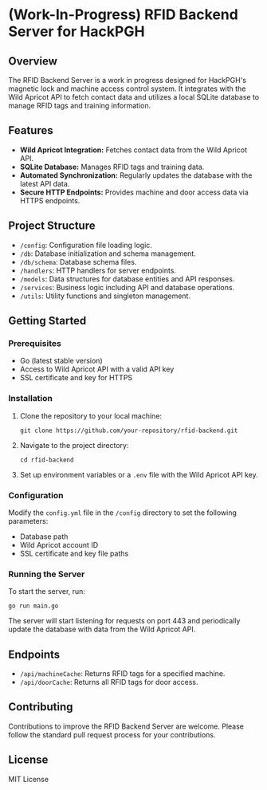 
# (Work-In-Progress) RFID Backend Server for HackPGH

## Overview

The RFID Backend Server is a work in progress designed for HackPGH's magnetic lock and machine access control system. It integrates with the Wild Apricot API to fetch contact data and utilizes a local SQLite database to manage RFID tags and training information.

## Features

-   **Wild Apricot Integration:** Fetches contact data from the Wild Apricot API.
-   **SQLite Database:** Manages RFID tags and training data.
-   **Automated Synchronization:** Regularly updates the database with the latest API data.
-   **Secure HTTP Endpoints:** Provides machine and door access data via HTTPS endpoints.

## Project Structure

-   `/config`: Configuration file loading logic.
-   `/db`: Database initialization and schema management.
-   `/db/schema`: Database schema files.
-   `/handlers`: HTTP handlers for server endpoints.
-   `/models`: Data structures for database entities and API responses.
-   `/services`: Business logic including API and database operations.
-   `/utils`: Utility functions and singleton management.

## Getting Started

### Prerequisites

-   Go (latest stable version)
-   Access to Wild Apricot API with a valid API key
-   SSL certificate and key for HTTPS

### Installation

1.  Clone the repository to your local machine:
    
    `git clone https://github.com/your-repository/rfid-backend.git` 
    
2.  Navigate to the project directory:
    
    `cd rfid-backend` 
    
3.  Set up environment variables or a `.env` file with the Wild Apricot API key.

### Configuration

Modify the `config.yml` file in the `/config` directory to set the following parameters:

-   Database path
-   Wild Apricot account ID
-   SSL certificate and key file paths

### Running the Server

To start the server, run:

`go run main.go` 

The server will start listening for requests on port 443 and periodically update the database with data from the Wild Apricot API.

## Endpoints

-   `/api/machineCache`: Returns RFID tags for a specified machine.
-   `/api/doorCache`: Returns all RFID tags for door access.

## Contributing

Contributions to improve the RFID Backend Server are welcome. Please follow the standard pull request process for your contributions.

## License

MIT License